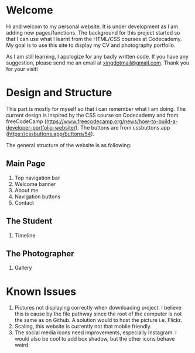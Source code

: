 # Welcome

Hi and welcom to my personal website. It is under development as I am adding new pages/functions. The 
background for this project started so that I can use what I learnt from the HTML/CSS courses at 
Codecademy. My goal is to use this site to display my CV and photography portfolio. 

As I am still learning, I apologize for any badly written code. If you have any suggestion, please
send me an email at xingdotmail@gmail.com. Thank you for your visit!

# Design and Structure

This part is mostly for myself so that i can remember what I am doing. The current design is inspired by the
CSS course on Codecademy and from freeCodeCamp (https://www.freecodecamp.org/news/how-to-build-a-developer-portfolio-website/). The buttons are from cssbuttons.app (https://cssbuttons.app/buttons/54). 

The general structure of the website is as following:

## Main Page
1. Top navigation bar
2. Welcome banner
3. About me
4. Navigation buttons
5. Contact

## The Student
1. Timeline

## The Photographer
1. Gallery

# Known Issues
1. Pictures not displaying correctly when downloading project. I believe this is cause by the file pathway
   since the root of the computer is not the same as on Github. A solution would to host the picture i.e. Flickr.  
2. Scaling, this website is currently not that mobile friendly. 
3. The social media icons need improvements, especially Instagram. I would also be cool to add box shadow,
   but the other icons behave weird. 
